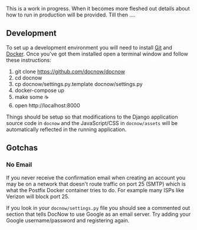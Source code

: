 This is a work in progress. When it becomes more fleshed out details about how
to run in production will be provided. Till then ....

## Development

To set up a development environment you will need to install [Git] and [Docker].
Once you've got them installed open a terminal window and follow these
instructions:

1. git clone https://github.com/docnow/docnow
1. cd docnow
1. cp docnow/settings.py.template docnow/settings.py
1. docker-compose up
1. make some ☕️
1. open http://localhost:8000

Things should be setup so that modifications to the Django application source
code in `docnow` and the JavaScript/CSS in `docnow/assets` will be automatically
reflected in the running application.

## Gotchas

### No Email

If you never receive the confirmation email when creating an account you may 
be on a network that doesn't route traffic on port 25 (SMTP) which is what the
Postfix Docker container tries to do. For example many ISPs like Verizon will
block port 25.

If you look in your `docnow/settings.py` file you should see a commented out
section that tells DocNow to use Google as an email server. Try adding your
Google username/password and registering again. 

[Git]: https://git-scm.com/
[Docker]: https://www.docker.com/
[Twitter App]: https://apps.twitter.com
